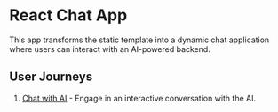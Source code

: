# React Chat App

This app transforms the static template into a dynamic chat application where users can interact with an AI-powered backend.

## User Journeys

1. [Chat with AI](docs/journeys/chat-with-ai.md) - Engage in an interactive conversation with the AI.